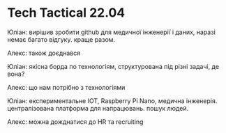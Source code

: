 # Tech Tactical 22.04

Юліан: вирішив зробити gіthub для медичної інженерії і даних, наразі немає багато відгуку. краще разом.

Алекс: також доєднався 

Юліан: якісна борда по технологіям, структурована під різні задачі, де вона? 

Алекс: що нам потрібно з технологіями

Юліан: експериментальне IOT, Raspberry Pi Nano, медична інженерія. централізована платформа для напрацювань. пошук людей. 

Алекс: можна дожднатися до HR та recruiting

